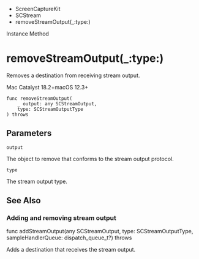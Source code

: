 

- ScreenCaptureKit
- SCStream
-  removeStreamOutput(\_:type:) 

Instance Method

# removeStreamOutput(\_:type:)

Removes a destination from receiving stream output.

Mac Catalyst 18.2+macOS 12.3+

``` source
func removeStreamOutput(
    _ output: any SCStreamOutput,
    type: SCStreamOutputType
) throws
```

## Parameters 

`output`  

The object to remove that conforms to the stream output protocol.

`type`  

The stream output type.

## See Also

### Adding and removing stream output

func addStreamOutput(any SCStreamOutput, type: SCStreamOutputType, sampleHandlerQueue: dispatch_queue_t?) throws

Adds a destination that receives the stream output.

